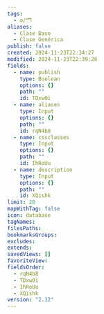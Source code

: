 ```yaml
---
tags:
  - ⚙️/🗂️
aliases:
  - Clase Base
  - Clase Genérica
publish: false
created: 2024-11-23T22:34:27
modified: 2024-11-23T22:39:28
fields:
  - name: publish
    type: Boolean
    options: {}
    path: ""
    id: TDxw0i
  - name: aliases
    type: Input
    options: {}
    path: ""
    id: rqN4b8
  - name: cssclasses
    type: Input
    options: {}
    path: ""
    id: IhRoUu
  - name: description
    type: Input
    options: {}
    path: ""
    id: XQishk
limit: 20
mapWithTag: false
icon: database
tagNames: 
filesPaths: 
bookmarksGroups: 
excludes: 
extends: 
savedViews: []
favoriteView: 
fieldsOrder:
  - rqN4b8
  - TDxw0i
  - IhRoUu
  - XQishk
version: "2.12"
---
```


